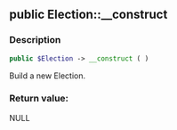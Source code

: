 ## public Election::__construct

### Description    

```php
public $Election -> __construct ( )
```

Build a new Election.    


### Return value:   

NULL

